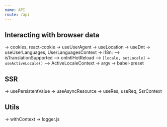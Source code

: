 ```yaml
---
name: API
route: /api
---
```


## Interacting with browser data

-> cookies, react-cookie
-> useUserAgent
-> useLocation
-> useDnt
-> useUserLanguages, UserLanguagesContext
-> i18n:
--> isTranslationSupported
--> onIntlHotReload
--> `[locale, setLocale] = useActiveLocale()`
--> ActiveLocaleContext
-> argv
-> babel-preset

## SSR

-> usePersistentValue
-> useAsyncResource
-> useRes, useReq, SsrContext

## Utils

-> withContext
-> logger.js
